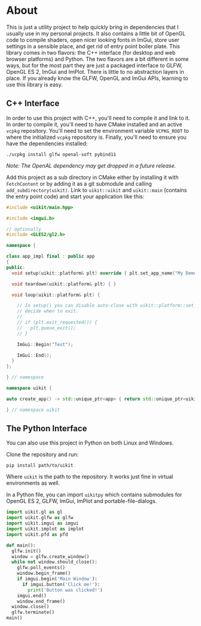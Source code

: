 About
=====

This is just a utility project to help quickly bring in dependencies that I usually use in my personal projects.
It also contains a little bit of OpenGL code to compile shaders, open nicer looking fonts in ImGui, store user settings in a sensible place, and get rid of entry point boiler plate.
This library comes in two flavors: the C++ interface (for desktop and web browser platforms) and Python.
The two flavors are a bit different in some ways, but for the most part they are just a packaged interface to GLFW, OpenGL ES 2, ImGui and ImPlot.
There is little to no abstraction layers in place. If you already know the GLFW, OpenGL and ImGui APIs, learning to use this library is easy.

## C++ Interface

In order to use this project with C++, you'll need to compile it and link to it.
In order to compile it, you'll need to have CMake installed and an active `vcpkg` repository.
You'll need to set the environment variable `VCPKG_ROOT` to where the initialized `vcpkg` repository is.
Finally, you'll need to ensure you have the dependencies installed:

```
./vcpkg install glfw openal-soft pybind11
```

*Note: The OpenAL dependency may get dropped in a future release.*

Add this project as a sub directory in CMake either by installing it with `FetchContent` or by adding it as a git submodule and calling `add_subdirectory(uikit)`.
Link to `uikit::uikit` and `uikit::main` (contains the entry point code) and start your application like this:

```cxx
#include <uikit/main.hpp>

#include <imgui.h>

// optionally
#include <GLES2/gl2.h>

namespace {

class app_impl final : public app
{
public:
  void setup(uikit::platform& plt) override { plt.set_app_name("My Demo App"); }

  void teardown(uikit::platform& plt) { }

  void loop(uikit::platform& plt) {

    // In setup() you can disable auto-close with uikit::platform::set_auto_close_enabled and allow the application to
    // decide when to exit.
    //
    // if (plt.exit_requested()) {
    //   plt.queue_exit();
    // }

    ImGui::Begin("Test");

    ImGui::End();
  }
};

} // namespace

namespace uikit {

auto create_app() -> std::unique_ptr<app> { return std::unique_ptr<uikit::app>(new app_impl()); }

} // namespace uikit

```

## The Python Interface

You can also use this project in Python on both Linux and Windows.

Clone the repository and run:

```
pip install path/to/uikit
```

Where `uikit` is the path to the repository.
It works just fine in virtual environments as well.

In a Python file, you can import `uikitpy` which contains submodules for OpenGL ES 2, GLFW, ImGui, ImPlot and portable-file-dialogs.

```python
import uikit.gl as gl
import uikit.glfw as glfw
import uikit.imgui as imgui
import uikit.implot as implot
import uikit.pfd as pfd

def main():
  glfw.init()
  window = glfw.create_window()
  while not window.should_close():
    glfw.poll_events()
    window.begin_frame()
    if imgui.begin('Main Window'):
      if imgui.button('Click me!'):
        print('Button was clicked!')
    imgui.end()
    window.end_frame()
  window.close()
  glfw.terminate()
main()
```
